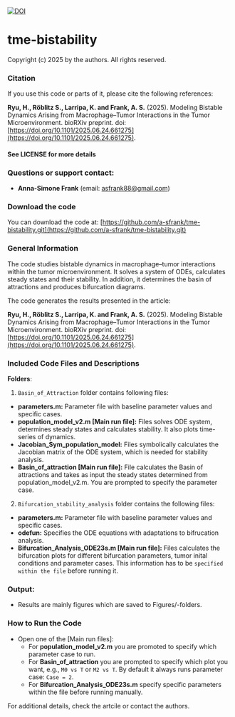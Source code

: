 [![DOI](https://zenodo.org/badge/988167516.svg)](https://doi.org/10.5281/zenodo.15772301)

# tme-bistability

Copyright (c) 2025 by the authors. All rights reserved.

### Citation

If you use this code or parts of it, please cite the following references:

**Ryu, H., Röblitz S., Larripa, K. and Frank, A. S.** (2025). Modeling Bistable Dynamics Arising from Macrophage–Tumor Interactions in the Tumor Microenvironment. bioRXiv preprint. doi: [https://doi.org/10.1101/2025.06.24.661275](https://doi.org/10.1101/2025.06.24.661275).

#### See LICENSE for more details

### Questions or support contact:

- **Anna-Simone Frank** (email: asfrank88@gmail.com)

### Download the code

You can download the code at: [https://github.com/a-sfrank/tme-bistability.git](https://github.com/a-sfrank/tme-bistability.git)

### General Information

The code studies bistable dynamics in macrophage–tumor interactions within the tumor microenvironment. It solves a system of ODEs, calculates steady states and their stability. In addition, it determines the basin of attractions and produces bifurcation diagrams.

The code generates the results presented in the article:

**Ryu, H., Röblitz S., Larripa, K. and Frank, A. S.** (2025). Modeling Bistable Dynamics Arising from Macrophage–Tumor Interactions in the Tumor Microenvironment. bioRXiv preprint. doi: [https://doi.org/10.1101/2025.06.24.661275](https://doi.org/10.1101/2025.06.24.661275).

### Included Code Files and Descriptions

**Folders**:

1. `Basin_of_Attraction` folder contains following files:

- **parameters.m:** Parameter file with baseline parameter values and specific cases.
- **population_model_v2.m [Main run file]:** Files solves ODE system, determines steady states and calculates stability. It also plots time-series of dynamics.
- **Jacobian_Sym_population_model:** Files symbolically calculates the Jacobian matrix of the ODE system, which is needed for stability analysis.
- **Basin_of_attraction [Main run file]:** File calculates the Basin of attractions and takes as input the steady states determined from population_model_v2.m. You are prompted to specify the parameter case.

2. `Bifurcation_stability_analysis` folder contains the following files:

- **parameters.m:** Parameter file with baseline parameter values and specific cases.
- **odefun:** Specifies the ODE equations with adaptations to bifrucation analysis.
- **Bifurcation_Analysis_ODE23s.m [Main run file]:** Files calculates the bifurcation plots for different bifurcation parameters, tumor inital conditions and parameter cases. This information has to be `specified within the file` before running it.

### Output:

- Results are mainly figures which are saved to Figures/-folders.

### How to Run the Code

- Open one of the [Main run files]:
  - For **population_model_v2.m** you are promoted to specify which parameter case to run.
  - For **Basin_of_attraction** you are prompted to specify which plot you want, e.g., `M0 vs T` or `M2 vs T`. By default it always runs parameter case: `Case = 2`. 
  - For **Bifurcation_Analysis_ODE23s.m** specify specific parameters within the file before running manually.

For additional details, check the artcile or contact the authors.
